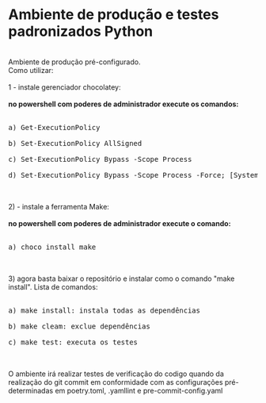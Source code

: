 # Ambiente de produção e testes padronizados Python
<br>
Ambiente de produção pré-configurado. <br>
Como utilizar:<br>
<br>
1 - instale gerenciador chocolatey:<br>
<br>
<b>no powershell com poderes de administrador execute os comandos:</b><br>
<br>
<pre>
a) Get-ExecutionPolicy<br>
b) Set-ExecutionPolicy AllSigned<br>
c) Set-ExecutionPolicy Bypass -Scope Process<br>
d) Set-ExecutionPolicy Bypass -Scope Process -Force; [System.Net.ServicePointManager]::SecurityProtocol = [System.Net.ServicePointManager]::SecurityProtocol -bor 3072; iex ((New-Object System.Net.WebClient).DownloadString('https://chocolatey.org/install.ps1'))<br>
</pre>
<br>
2) - instale a ferramenta Make:<br>
<br>
<b> no powershell com poderes de administrador execute o comando: </b><br>
<br>
<pre>
a) choco install make<br>
</pre>
<br>
3) agora basta baixar o repositório e instalar como o comando "make install". Lista de comandos:<br>
<br>
<pre>
a) make install: instala todas as dependências<br>
b) make cleam: exclue dependências<br>
c) make test: executa os testes<br>
</pre>
<br>
O ambiente irá realizar testes de verificação do codigo quando da realização do git commit em conformidade com as configurações pré-determinadas em poetry.toml, .yamllint e pre-commit-config.yaml
